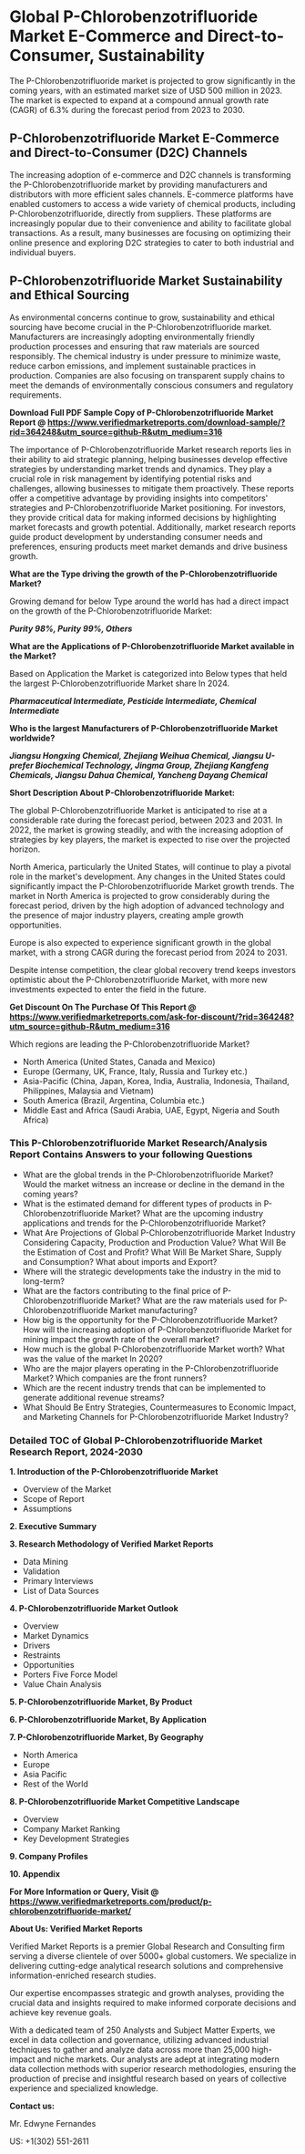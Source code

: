 <h1>Global P-Chlorobenzotrifluoride Market E-Commerce and Direct-to-Consumer, Sustainability</h1><p class=""><p>The P-Chlorobenzotrifluoride market is projected to grow significantly in the coming years, with an estimated market size of USD 500 million in 2023. The market is expected to expand at a compound annual growth rate (CAGR) of 6.3% during the forecast period from 2023 to 2030.</p><h2>P-Chlorobenzotrifluoride Market E-Commerce and Direct-to-Consumer (D2C) Channels</h2><p>The increasing adoption of e-commerce and D2C channels is transforming the P-Chlorobenzotrifluoride market by providing manufacturers and distributors with more efficient sales channels. E-commerce platforms have enabled customers to access a wide variety of chemical products, including P-Chlorobenzotrifluoride, directly from suppliers. These platforms are increasingly popular due to their convenience and ability to facilitate global transactions. As a result, many businesses are focusing on optimizing their online presence and exploring D2C strategies to cater to both industrial and individual buyers.</p><h2>P-Chlorobenzotrifluoride Market Sustainability and Ethical Sourcing</h2><p>As environmental concerns continue to grow, sustainability and ethical sourcing have become crucial in the P-Chlorobenzotrifluoride market. Manufacturers are increasingly adopting environmentally friendly production processes and ensuring that raw materials are sourced responsibly. The chemical industry is under pressure to minimize waste, reduce carbon emissions, and implement sustainable practices in production. Companies are also focusing on transparent supply chains to meet the demands of environmentally conscious consumers and regulatory requirements.</p></p><p class=""><strong>Download Full PDF Sample Copy of P-Chlorobenzotrifluoride Market Report @ <a href="https://www.verifiedmarketreports.com/download-sample/?rid=364248&utm_source=github-R&utm_medium=316" target="_blank">https://www.verifiedmarketreports.com/download-sample/?rid=364248&utm_source=github-R&utm_medium=316</a></strong></p><p>The importance of&nbsp;P-Chlorobenzotrifluoride Market research reports lies in their ability to aid strategic planning, helping businesses develop effective strategies by understanding market trends and dynamics. They play a crucial role in risk management by identifying potential risks and challenges, allowing businesses to mitigate them proactively. These reports offer a competitive advantage by providing insights into competitors' strategies and P-Chlorobenzotrifluoride Market positioning. For investors, they provide critical data for making informed decisions by highlighting market forecasts and growth potential. Additionally, market research reports guide product development by understanding consumer needs and preferences, ensuring products meet market demands and drive business growth.</p><p><strong>What are the&nbsp;Type driving the growth of the P-Chlorobenzotrifluoride Market?</strong></p><p id="" class="">Growing demand for below Type around the world has had a direct impact on the growth of the P-Chlorobenzotrifluoride Market:</p><p class=""><em><strong>Purity 98%, Purity 99%, Others</strong></em></p><p class=""><strong>What are the&nbsp;Applications&nbsp;of P-Chlorobenzotrifluoride Market available in the Market?</strong></p><p id="" class="">Based on Application the Market is categorized into Below types that held the largest P-Chlorobenzotrifluoride Market share In 2024.</p><p class=""><em><strong>Pharmaceutical Intermediate, Pesticide Intermediate, Chemical Intermediate</strong></em></p><p class=""><strong>Who is the largest Manufacturers of P-Chlorobenzotrifluoride Market worldwide?</strong></p><p><em><strong>Jiangsu Hongxing Chemical, Zhejiang Weihua Chemical, Jiangsu U-prefer Biochemical Technology, Jingma Group, Zhejiang Kangfeng Chemicals, Jiangsu Dahua Chemical, Yancheng Dayang Chemical</strong></em></p><p id="" class=""><strong>Short Description About P-Chlorobenzotrifluoride Market:</strong></p><p>The global P-Chlorobenzotrifluoride Market is anticipated to rise at a considerable rate during the forecast period, between 2023 and 2031. In 2022, the market is growing steadily, and with the increasing adoption of strategies by key players, the market is expected to rise over the projected horizon.</p><p>North America, particularly the United States, will continue to play a pivotal role in the market's development. Any changes in the United States could significantly impact the P-Chlorobenzotrifluoride Market growth trends. The market in North America is projected to grow considerably during the forecast period, driven by the high adoption of advanced technology and the presence of major industry players, creating ample growth opportunities.</p><p>Europe is also expected to experience significant growth in the global market, with a strong CAGR during the forecast period from 2024 to 2031.</p><p>Despite intense competition, the clear global recovery trend keeps investors optimistic about the P-Chlorobenzotrifluoride Market, with more new investments expected to enter the field in the future.</p><p id="" class=""><strong>Get Discount On The Purchase Of This Report @ <a href="https://www.verifiedmarketreports.com/ask-for-discount/?rid=364248?utm_source=github-R&utm_medium=316" target="_blank">https://www.verifiedmarketreports.com/ask-for-discount/?rid=364248?utm_source=github-R&utm_medium=316</a></strong></p><p class="">Which regions are leading the P-Chlorobenzotrifluoride Market?</p><ul><li>North America (United States, Canada and Mexico)</li><li>Europe (Germany, UK, France, Italy, Russia and Turkey etc.)</li><li>Asia-Pacific (China, Japan, Korea, India, Australia, Indonesia, Thailand, Philippines, Malaysia and Vietnam)</li><li>South America (Brazil, Argentina, Columbia etc.)</li><li>Middle East and Africa (Saudi Arabia, UAE, Egypt, Nigeria and South Africa)</li></ul><h3 id="" class="">This P-Chlorobenzotrifluoride Market Research/Analysis Report Contains Answers to your following Questions</h3><ul><li>What are the global trends in the P-Chlorobenzotrifluoride Market? Would the market witness an increase or decline in the demand in the coming years?</li><li>What is the estimated demand for different types of products in P-Chlorobenzotrifluoride Market? What are the upcoming industry applications and trends for the P-Chlorobenzotrifluoride Market?</li><li>What Are Projections of Global P-Chlorobenzotrifluoride Market Industry Considering Capacity, Production and Production Value? What Will Be the Estimation of Cost and Profit? What Will Be Market Share, Supply and Consumption? What about imports and Export?</li><li>Where will the strategic developments take the industry in the mid to long-term?</li><li>What are the factors contributing to the final price of P-Chlorobenzotrifluoride Market? What are the raw materials used for P-Chlorobenzotrifluoride Market manufacturing?</li><li>How big is the opportunity for the P-Chlorobenzotrifluoride Market? How will the increasing adoption of P-Chlorobenzotrifluoride Market for mining impact the growth rate of the overall market?</li><li>How much is the global P-Chlorobenzotrifluoride Market worth? What was the value of the market In 2020?</li><li>Who are the major players operating in the P-Chlorobenzotrifluoride Market? Which companies are the front runners?</li><li>Which are the recent industry trends that can be implemented to generate additional revenue streams?</li><li>What Should Be Entry Strategies, Countermeasures to Economic Impact, and Marketing Channels for P-Chlorobenzotrifluoride Market Industry?</li></ul><h3 id="" class="">Detailed TOC of Global P-Chlorobenzotrifluoride Market Research Report, 2024-2030</h3><p id="" class=""><strong>1. Introduction of the P-Chlorobenzotrifluoride Market</strong></p><ul><li>Overview of the Market</li><li>Scope of Report</li><li>Assumptions</li></ul><p id="" class=""><strong>2. Executive Summary</strong></p><p id="" class=""><strong>3. Research Methodology of Verified Market Reports</strong></p><ul><li>Data Mining</li><li>Validation</li><li>Primary Interviews</li><li>List of Data Sources</li></ul><p id="" class=""><strong>4. P-Chlorobenzotrifluoride Market Outlook</strong></p><ul><li>Overview</li><li>Market Dynamics</li><li>Drivers</li><li>Restraints</li><li>Opportunities</li><li>Porters Five Force Model</li><li>Value Chain Analysis</li></ul><p id="" class=""><strong>5. P-Chlorobenzotrifluoride Market, By Product</strong></p><p id="" class=""><strong>6. P-Chlorobenzotrifluoride Market, By Application</strong></p><p id="" class=""><strong>7. P-Chlorobenzotrifluoride Market, By Geography</strong></p><ul><li>North America</li><li>Europe</li><li>Asia Pacific</li><li>Rest of the World</li></ul><p id="" class=""><strong>8. P-Chlorobenzotrifluoride Market Competitive Landscape</strong></p><ul><li>Overview</li><li>Company Market Ranking</li><li>Key Development Strategies</li></ul><p id="" class=""><strong>9. Company Profiles</strong></p><p id="" class=""><strong>10. Appendix</strong></p><p id="" class=""><strong>For More Information or Query, Visit @ <a href="https://www.verifiedmarketreports.com/product/p-chlorobenzotrifluoride-market/" target="_blank">https://www.verifiedmarketreports.com/product/p-chlorobenzotrifluoride-market/</a></strong></p><p id="" class=""><strong>About Us: Verified Market Reports</strong></p><p id="" class="">Verified Market Reports is a premier Global Research and Consulting firm serving a diverse clientele of over 5000+ global customers. We specialize in delivering cutting-edge analytical research solutions and comprehensive information-enriched research studies.</p><p id="" class="">Our expertise encompasses strategic and growth analyses, providing the crucial data and insights required to make informed corporate decisions and achieve key revenue goals.</p><p id="" class="">With a dedicated team of 250 Analysts and Subject Matter Experts, we excel in data collection and governance, utilizing advanced industrial techniques to gather and analyze data across more than 25,000 high-impact and niche markets. Our analysts are adept at integrating modern data collection methods with superior research methodologies, ensuring the production of precise and insightful research based on years of collective experience and specialized knowledge.</p><p id="" class=""><strong>Contact us:</strong></p><p id="" class="">Mr. Edwyne Fernandes</p><p id="" class="">US: +1(302) 551-2611</p>